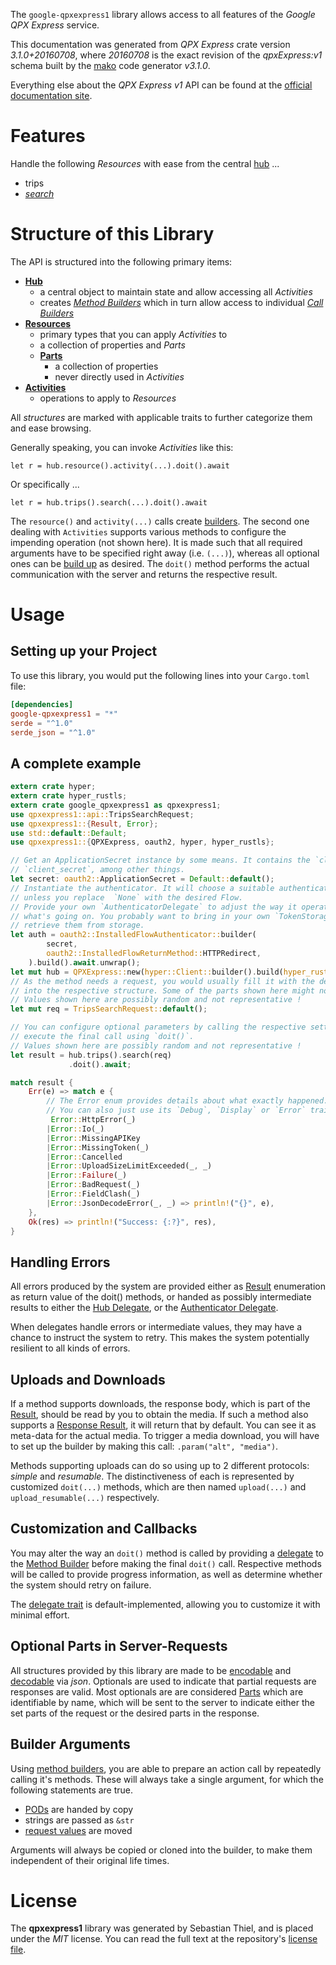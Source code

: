 <!---
DO NOT EDIT !
This file was generated automatically from 'src/mako/api/README.md.mako'
DO NOT EDIT !
-->
The `google-qpxexpress1` library allows access to all features of the *Google QPX Express* service.

This documentation was generated from *QPX Express* crate version *3.1.0+20160708*, where *20160708* is the exact revision of the *qpxExpress:v1* schema built by the [mako](http://www.makotemplates.org/) code generator *v3.1.0*.

Everything else about the *QPX Express* *v1* API can be found at the
[official documentation site](http://developers.google.com/qpx-express).
# Features

Handle the following *Resources* with ease from the central [hub](https://docs.rs/google-qpxexpress1/3.1.0+20160708/google_qpxexpress1/QPXExpress) ... 

* trips
 * [*search*](https://docs.rs/google-qpxexpress1/3.1.0+20160708/google_qpxexpress1/api::TripSearchCall)




# Structure of this Library

The API is structured into the following primary items:

* **[Hub](https://docs.rs/google-qpxexpress1/3.1.0+20160708/google_qpxexpress1/QPXExpress)**
    * a central object to maintain state and allow accessing all *Activities*
    * creates [*Method Builders*](https://docs.rs/google-qpxexpress1/3.1.0+20160708/google_qpxexpress1/client::MethodsBuilder) which in turn
      allow access to individual [*Call Builders*](https://docs.rs/google-qpxexpress1/3.1.0+20160708/google_qpxexpress1/client::CallBuilder)
* **[Resources](https://docs.rs/google-qpxexpress1/3.1.0+20160708/google_qpxexpress1/client::Resource)**
    * primary types that you can apply *Activities* to
    * a collection of properties and *Parts*
    * **[Parts](https://docs.rs/google-qpxexpress1/3.1.0+20160708/google_qpxexpress1/client::Part)**
        * a collection of properties
        * never directly used in *Activities*
* **[Activities](https://docs.rs/google-qpxexpress1/3.1.0+20160708/google_qpxexpress1/client::CallBuilder)**
    * operations to apply to *Resources*

All *structures* are marked with applicable traits to further categorize them and ease browsing.

Generally speaking, you can invoke *Activities* like this:

```Rust,ignore
let r = hub.resource().activity(...).doit().await
```

Or specifically ...

```ignore
let r = hub.trips().search(...).doit().await
```

The `resource()` and `activity(...)` calls create [builders][builder-pattern]. The second one dealing with `Activities` 
supports various methods to configure the impending operation (not shown here). It is made such that all required arguments have to be 
specified right away (i.e. `(...)`), whereas all optional ones can be [build up][builder-pattern] as desired.
The `doit()` method performs the actual communication with the server and returns the respective result.

# Usage

## Setting up your Project

To use this library, you would put the following lines into your `Cargo.toml` file:

```toml
[dependencies]
google-qpxexpress1 = "*"
serde = "^1.0"
serde_json = "^1.0"
```

## A complete example

```Rust
extern crate hyper;
extern crate hyper_rustls;
extern crate google_qpxexpress1 as qpxexpress1;
use qpxexpress1::api::TripsSearchRequest;
use qpxexpress1::{Result, Error};
use std::default::Default;
use qpxexpress1::{QPXExpress, oauth2, hyper, hyper_rustls};

// Get an ApplicationSecret instance by some means. It contains the `client_id` and 
// `client_secret`, among other things.
let secret: oauth2::ApplicationSecret = Default::default();
// Instantiate the authenticator. It will choose a suitable authentication flow for you, 
// unless you replace  `None` with the desired Flow.
// Provide your own `AuthenticatorDelegate` to adjust the way it operates and get feedback about 
// what's going on. You probably want to bring in your own `TokenStorage` to persist tokens and
// retrieve them from storage.
let auth = oauth2::InstalledFlowAuthenticator::builder(
        secret,
        oauth2::InstalledFlowReturnMethod::HTTPRedirect,
    ).build().await.unwrap();
let mut hub = QPXExpress::new(hyper::Client::builder().build(hyper_rustls::HttpsConnector::with_native_roots().https_or_http().enable_http1().enable_http2().build()), auth);
// As the method needs a request, you would usually fill it with the desired information
// into the respective structure. Some of the parts shown here might not be applicable !
// Values shown here are possibly random and not representative !
let mut req = TripsSearchRequest::default();

// You can configure optional parameters by calling the respective setters at will, and
// execute the final call using `doit()`.
// Values shown here are possibly random and not representative !
let result = hub.trips().search(req)
             .doit().await;

match result {
    Err(e) => match e {
        // The Error enum provides details about what exactly happened.
        // You can also just use its `Debug`, `Display` or `Error` traits
         Error::HttpError(_)
        |Error::Io(_)
        |Error::MissingAPIKey
        |Error::MissingToken(_)
        |Error::Cancelled
        |Error::UploadSizeLimitExceeded(_, _)
        |Error::Failure(_)
        |Error::BadRequest(_)
        |Error::FieldClash(_)
        |Error::JsonDecodeError(_, _) => println!("{}", e),
    },
    Ok(res) => println!("Success: {:?}", res),
}

```
## Handling Errors

All errors produced by the system are provided either as [Result](https://docs.rs/google-qpxexpress1/3.1.0+20160708/google_qpxexpress1/client::Result) enumeration as return value of
the doit() methods, or handed as possibly intermediate results to either the 
[Hub Delegate](https://docs.rs/google-qpxexpress1/3.1.0+20160708/google_qpxexpress1/client::Delegate), or the [Authenticator Delegate](https://docs.rs/yup-oauth2/*/yup_oauth2/trait.AuthenticatorDelegate.html).

When delegates handle errors or intermediate values, they may have a chance to instruct the system to retry. This 
makes the system potentially resilient to all kinds of errors.

## Uploads and Downloads
If a method supports downloads, the response body, which is part of the [Result](https://docs.rs/google-qpxexpress1/3.1.0+20160708/google_qpxexpress1/client::Result), should be
read by you to obtain the media.
If such a method also supports a [Response Result](https://docs.rs/google-qpxexpress1/3.1.0+20160708/google_qpxexpress1/client::ResponseResult), it will return that by default.
You can see it as meta-data for the actual media. To trigger a media download, you will have to set up the builder by making
this call: `.param("alt", "media")`.

Methods supporting uploads can do so using up to 2 different protocols: 
*simple* and *resumable*. The distinctiveness of each is represented by customized 
`doit(...)` methods, which are then named `upload(...)` and `upload_resumable(...)` respectively.

## Customization and Callbacks

You may alter the way an `doit()` method is called by providing a [delegate](https://docs.rs/google-qpxexpress1/3.1.0+20160708/google_qpxexpress1/client::Delegate) to the 
[Method Builder](https://docs.rs/google-qpxexpress1/3.1.0+20160708/google_qpxexpress1/client::CallBuilder) before making the final `doit()` call. 
Respective methods will be called to provide progress information, as well as determine whether the system should 
retry on failure.

The [delegate trait](https://docs.rs/google-qpxexpress1/3.1.0+20160708/google_qpxexpress1/client::Delegate) is default-implemented, allowing you to customize it with minimal effort.

## Optional Parts in Server-Requests

All structures provided by this library are made to be [encodable](https://docs.rs/google-qpxexpress1/3.1.0+20160708/google_qpxexpress1/client::RequestValue) and 
[decodable](https://docs.rs/google-qpxexpress1/3.1.0+20160708/google_qpxexpress1/client::ResponseResult) via *json*. Optionals are used to indicate that partial requests are responses 
are valid.
Most optionals are are considered [Parts](https://docs.rs/google-qpxexpress1/3.1.0+20160708/google_qpxexpress1/client::Part) which are identifiable by name, which will be sent to 
the server to indicate either the set parts of the request or the desired parts in the response.

## Builder Arguments

Using [method builders](https://docs.rs/google-qpxexpress1/3.1.0+20160708/google_qpxexpress1/client::CallBuilder), you are able to prepare an action call by repeatedly calling it's methods.
These will always take a single argument, for which the following statements are true.

* [PODs][wiki-pod] are handed by copy
* strings are passed as `&str`
* [request values](https://docs.rs/google-qpxexpress1/3.1.0+20160708/google_qpxexpress1/client::RequestValue) are moved

Arguments will always be copied or cloned into the builder, to make them independent of their original life times.

[wiki-pod]: http://en.wikipedia.org/wiki/Plain_old_data_structure
[builder-pattern]: http://en.wikipedia.org/wiki/Builder_pattern
[google-go-api]: https://github.com/google/google-api-go-client

# License
The **qpxexpress1** library was generated by Sebastian Thiel, and is placed 
under the *MIT* license.
You can read the full text at the repository's [license file][repo-license].

[repo-license]: https://github.com/Byron/google-apis-rsblob/main/LICENSE.md
